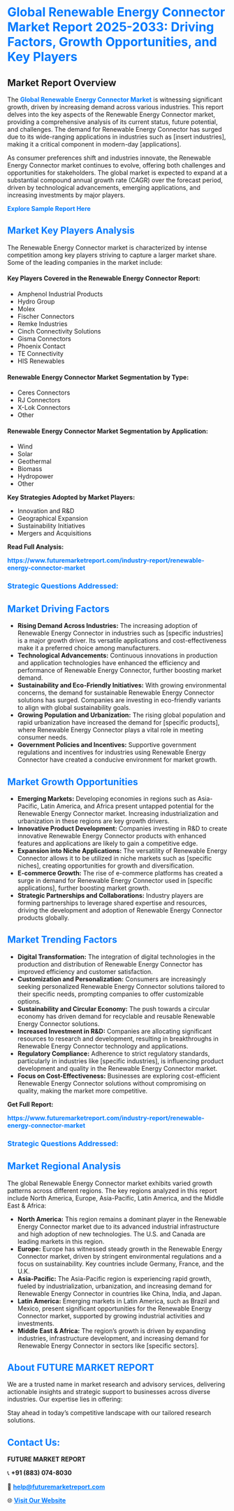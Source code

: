 <h1 style="color: #007BFF;">Global Renewable Energy Connector Market Report 2025-2033: Driving Factors, Growth Opportunities, and Key Players</h1>

<section id="overview">
<h2>Market Report Overview</h2>
<p>The <a href="https://www.futuremarketreport.com/industry-report/renewable-energy-connector-market" style="color: #007BFF; text-decoration: none;"><strong>Global Renewable Energy Connector Market</strong></a> is witnessing significant growth, driven by increasing demand across various industries. This report delves into the key aspects of the Renewable Energy Connector market, providing a comprehensive analysis of its current status, future potential, and challenges. The demand for Renewable Energy Connector has surged due to its wide-ranging applications in industries such as [insert industries], making it a critical component in modern-day [applications].</p>
<p>As consumer preferences shift and industries innovate, the Renewable Energy Connector market continues to evolve, offering both challenges and opportunities for stakeholders. The global market is expected to expand at a substantial compound annual growth rate (CAGR) over the forecast period, driven by technological advancements, emerging applications, and increasing investments by major players.</p>
</section>

<section id="overview">
<p><a href="https://www.futuremarketreport.com/request-sample/reportId=116020" style="color: #007BFF; text-decoration: none;"><strong>Explore Sample Report Here</strong></a></p>
</section>

<section id="key-players">
<h2 style="color: #007BFF;">Market Key Players Analysis</h2>
<p>The Renewable Energy Connector market is characterized by intense competition among key players striving to capture a larger market share. Some of the leading companies in the market include:</p>
<h4>Key Players Covered in the Renewable Energy Connector Report:</h4>
<ul><li>Amphenol Industrial Products</li><li>Hydro Group</li><li>Molex</li><li>Fischer Connectors</li><li>Remke Industries</li><li>Cinch Connectivity Solutions</li><li>Gisma Connectors</li><li>Phoenix Contact</li><li>TE Connectivity</li><li>HIS Renewables</li></ul>
<h4>Renewable Energy Connector Market Segmentation by Type:</h4>
<ul><li>Ceres Connectors</li><li>RJ Connectors</li><li>X-Lok Connectors</li><li>Other</li></ul>

<h4>Renewable Energy Connector Market Segmentation by Application:</h4>
<ul><li>Wind</li><li>Solar</li><li>Geothermal</li><li>Biomass</li><li>Hydropower</li><li>Other</li></ul>
<p><strong>Key Strategies Adopted by Market Players:</strong></p>
<ul>
<li>Innovation and R&D</li>
<li>Geographical Expansion</li>
<li>Sustainability Initiatives</li>
<li>Mergers and Acquisitions</li>
</ul>
</section>

<section>
<p><strong>Read Full Analysis: </strong></p><a href="https://www.futuremarketreport.com/industry-report/renewable-energy-connector-market" style="color: #007BFF; text-decoration: none;"><strong>https://www.futuremarketreport.com/industry-report/renewable-energy-connector-market</strong></a>
<h3 style="color: #007BFF;">Strategic Questions Addressed:</h3>
</section>

<section id="driving-factors">
<h2 style="color: #007BFF;">Market Driving Factors</h2>
<ul>
<li><strong>Rising Demand Across Industries:</strong> The increasing adoption of Renewable Energy Connector in industries such as [specific industries] is a major growth driver. Its versatile applications and cost-effectiveness make it a preferred choice among manufacturers.</li>
<li><strong>Technological Advancements:</strong> Continuous innovations in production and application technologies have enhanced the efficiency and performance of Renewable Energy Connector, further boosting market demand.</li>
<li><strong>Sustainability and Eco-Friendly Initiatives:</strong> With growing environmental concerns, the demand for sustainable Renewable Energy Connector solutions has surged. Companies are investing in eco-friendly variants to align with global sustainability goals.</li>
<li><strong>Growing Population and Urbanization:</strong> The rising global population and rapid urbanization have increased the demand for [specific products], where Renewable Energy Connector plays a vital role in meeting consumer needs.</li>
<li><strong>Government Policies and Incentives:</strong> Supportive government regulations and incentives for industries using Renewable Energy Connector have created a conducive environment for market growth.</li>
</ul>
</section>

<section id="growth-opportunities">
<h2 style="color: #007BFF;">Market Growth Opportunities</h2>
<ul>
<li><strong>Emerging Markets:</strong> Developing economies in regions such as Asia-Pacific, Latin America, and Africa present untapped potential for the Renewable Energy Connector market. Increasing industrialization and urbanization in these regions are key growth drivers.</li>
<li><strong>Innovative Product Development:</strong> Companies investing in R&D to create innovative Renewable Energy Connector products with enhanced features and applications are likely to gain a competitive edge.</li>
<li><strong>Expansion into Niche Applications:</strong> The versatility of Renewable Energy Connector allows it to be utilized in niche markets such as [specific niches], creating opportunities for growth and diversification.</li>
<li><strong>E-commerce Growth:</strong> The rise of e-commerce platforms has created a surge in demand for Renewable Energy Connector used in [specific applications], further boosting market growth.</li>
<li><strong>Strategic Partnerships and Collaborations:</strong> Industry players are forming partnerships to leverage shared expertise and resources, driving the development and adoption of Renewable Energy Connector products globally.</li>
</ul>
</section>

<section id="trending-factors">
<h2 style="color: #007BFF;">Market Trending Factors</h2>
<ul>
<li><strong>Digital Transformation:</strong> The integration of digital technologies in the production and distribution of Renewable Energy Connector has improved efficiency and customer satisfaction.</li>
<li><strong>Customization and Personalization:</strong> Consumers are increasingly seeking personalized Renewable Energy Connector solutions tailored to their specific needs, prompting companies to offer customizable options.</li>
<li><strong>Sustainability and Circular Economy:</strong> The push towards a circular economy has driven demand for recyclable and reusable Renewable Energy Connector solutions.</li>
<li><strong>Increased Investment in R&D:</strong> Companies are allocating significant resources to research and development, resulting in breakthroughs in Renewable Energy Connector technology and applications.</li>
<li><strong>Regulatory Compliance:</strong> Adherence to strict regulatory standards, particularly in industries like [specific industries], is influencing product development and quality in the Renewable Energy Connector market.</li>
<li><strong>Focus on Cost-Effectiveness:</strong> Businesses are exploring cost-efficient Renewable Energy Connector solutions without compromising on quality, making the market more competitive.</li>
</ul>
</section>

<section>
<p><strong>Get Full Report: </strong></p><a href="https://www.futuremarketreport.com/industry-report/renewable-energy-connector-market" style="color: #007BFF; text-decoration: none;"><strong>https://www.futuremarketreport.com/industry-report/renewable-energy-connector-market</strong></a>
<h3 style="color: #007BFF;">Strategic Questions Addressed:</h3>
</section>


<section id="regional-analysis">
<h2 style="color: #007BFF;">Market Regional Analysis</h2>
<p>The global Renewable Energy Connector market exhibits varied growth patterns across different regions. The key regions analyzed in this report include North America, Europe, Asia-Pacific, Latin America, and the Middle East & Africa:</p>
<ul>
<li><strong>North America:</strong> This region remains a dominant player in the Renewable Energy Connector market due to its advanced industrial infrastructure and high adoption of new technologies. The U.S. and Canada are leading markets in this region.</li>
<li><strong>Europe:</strong> Europe has witnessed steady growth in the Renewable Energy Connector market, driven by stringent environmental regulations and a focus on sustainability. Key countries include Germany, France, and the U.K.</li>
<li><strong>Asia-Pacific:</strong> The Asia-Pacific region is experiencing rapid growth, fueled by industrialization, urbanization, and increasing demand for Renewable Energy Connector in countries like China, India, and Japan.</li>
<li><strong>Latin America:</strong> Emerging markets in Latin America, such as Brazil and Mexico, present significant opportunities for the Renewable Energy Connector market, supported by growing industrial activities and investments.</li>
<li><strong>Middle East & Africa:</strong> The region’s growth is driven by expanding industries, infrastructure development, and increasing demand for Renewable Energy Connector in sectors like [specific sectors].</li>
</ul>
</section>

<footer>
<h2 style="color: #007BFF;">About FUTURE MARKET REPORT</h2>
<p>We are a trusted name in market research and advisory services, delivering actionable insights and strategic support to businesses across diverse industries. Our expertise lies in offering:</p>

<p>Stay ahead in today’s competitive landscape with our tailored research solutions.</p>

<h2 style="color: #007BFF;">Contact Us:</h2>
<p><strong>FUTURE MARKET REPORT</strong></p>
<p>📞 <strong>+91 (883) 074-8030</strong></p>
<p>📧 <strong><a href="mailto:help@futuremarketreport.com" style="color: #007BFF;">help@futuremarketreport.com</a></strong></p>
<p>🌐 <strong><a href="https://www.futuremarketreport.com/" style="color: #007BFF;">Visit Our Website</a></strong></p>
</footer>